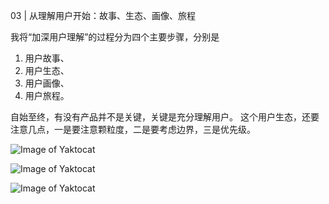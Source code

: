 03 | 从理解用户开始：故事、生态、画像、旅程

我将“加深用户理解”的过程分为四个主要步骤，分别是
1. 用户故事、
2. 用户生态、
3. 用户画像、
4. 用户旅程。

自始至终，有没有产品并不是关键，关键是充分理解用户。
这个用户生态，还要注意几点，一是要注意颗粒度，二是要考虑边界，三是优先级。

![Image of Yaktocat](310_摘录/产品/苏杰的产品创新课/img/3-1.png)

![Image of Yaktocat](3-2.png)

![Image of Yaktocat](3-3.png)